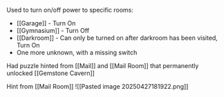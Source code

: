Used to turn on/off power to specific rooms:
- [[Garage]] - Turn On
- [[Gymnasium]] - Turn Off
- [[Darkroom]] - Can only be turned on after darkroom has been visited, Turn On
- One more unknown, with a missing switch

Had puzzle hinted from [[Mail]] and [[Mail Room]] that permanently unlocked [[Gemstone Cavern]]

Hint from [[Mail Room]]
![[Pasted image 20250427181922.png]]